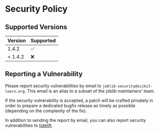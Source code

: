 # Security Policy

## Supported Versions

| Version       | Supported          |
| ------------- | ------------------ |
| 1.4.2         | :white_check_mark: |
| < 1.4.2       | :x:                |

## Reporting a Vulnerability

Please report security vulnerabilities by email to `joblib-security@scikit-learn.org`.
This email is an alias to a subset of the joblib maintainers' team.

If the security vulnerability is accepted, a patch will be crafted privately
in order to prepare a dedicated bugfix release as timely as possible (depending
on the complexity of the fix).

In addition to sending the report by email, you can also report security
vulnerabilities to [tidelift](https://tidelift.com/security).

